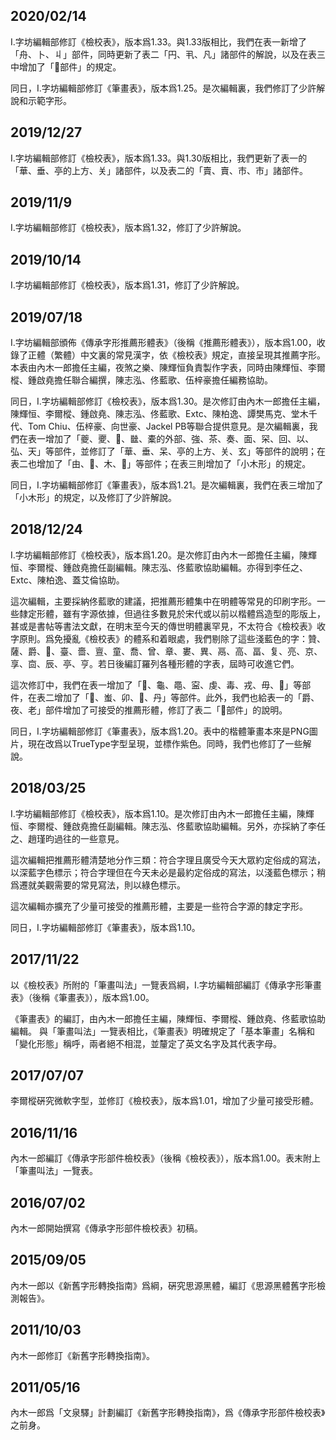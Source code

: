 ## 2020/02/14

I.字坊編輯部修訂《檢校表》，版本爲1.33。與1.33版相比，我們在表一新增了「舟、卜、丩」部件，同時更新了表二「円、丮、凡」諸部件的解說，以及在表三中增加了「𧰨部件」的規定。

同日，I.字坊編輯部修訂《筆畫表》，版本爲1.25。是次編輯裏，我們修訂了少許解說和示範字形。

## 2019/12/27

I.字坊編輯部修訂《檢校表》，版本爲1.33。與1.30版相比，我們更新了表一的「華、垂、亭的上方、关」諸部件，以及表二的「賣、𧶠、市、市」諸部件。

## 2019/11/9

I.字坊編輯部修訂《檢校表》，版本爲1.32，修訂了少許解說。

## 2019/10/14

I.字坊編輯部修訂《檢校表》，版本爲1.31，修訂了少許解說。

## 2019/07/18

I.字坊編輯部頒佈《傳承字形推薦形體表》（後稱《推薦形體表》），版本爲1.00，收錄了正體（繁體）中文裏的常見漢字，依《檢校表》規定，直接呈現其推薦字形。本表由內木一郎擔任主編，夜煞之樂、陳輝恒負責製作字表，同時由陳輝恒、李爾樅、鍾啟堯擔任聯合編撰，陳志泓、佟藍歌、伍梓豪擔任編務協助。

同日，I.字坊編輯部修訂《檢校表》，版本爲1.30。是次修訂由內木一郎擔任主編，陳輝恒、李爾樅、鍾啟堯、陳志泓、佟藍歌、Extc、陳柏逸、譚樊馬克、堂木千代、Tom Chiu、伍梓豪、向世豪、Jackel PB等聯合提供意見。是次編輯裏，我們在表一增加了「夔、夒、𢇍、㡭、橐的外部、強、茶、奏、面、罙、回、以、弘、天」等部件，並修訂了「華、垂、呆、亭的上方、关、玄」等部件的說明；在表二也增加了「由、𠙹、木、𣎳」等部件；在表三則增加了「小木形」的規定。

同日，I.字坊編輯部修訂《筆畫表》，版本爲1.21。是次編輯裏，我們在表三增加了「小木形」的規定，以及修訂了少許解說。

## 2018/12/24

I.字坊編輯部修訂《檢校表》，版本爲1.20。是次修訂由內木一郎擔任主編，陳輝恒、李爾樅、鍾啟堯擔任副編輯。陳志泓、佟藍歌協助編輯。亦得到李任之、Extc、陳柏逸、蓋艾倫協助。

這次編輯，主要採納佟藍歌的建議，把推薦形體集中在明體等常見的印刷字形。一些隸定形體，雖有字源依據，但過往多數見於宋代或以前以楷體爲造型的彫版上，甚或是書帖等書法文獻，在明末至今天的傳世明體裏罕見，不太符合《檢校表》收字原則。爲免擾亂《檢校表》的體系和着眼處，我們剔除了這些淺藍色的字：贊、薩、爵、𩫏、臺、嗇、亶、童、喬、曾、章、婁、異、鬲、高、畐、复、亮、京、享、㐭、辰、亭、亨。若日後編訂羅列各種形體的字表，屆時可收進它們。

這次修訂中，我們在表一增加了「𬟏、龜、黽、寍、虔、毒、戎、毋、𣥂」等部件，在表二增加了「𧈪、蚩、卯、𠨍、丹」等部件。此外，我們也給表一的「爵、夜、老」部件增加了可接受的推薦形體，修訂了表二「𠘧部件」的說明。

同日，I.字坊編輯部修訂《筆畫表》，版本爲1.20。表中的楷體筆畫本來是PNG圖片，現在改爲以TrueType字型呈現，並標作紫色。同時，我們也修訂了一些解說。

## 2018/03/25

I.字坊編輯部修訂《檢校表》，版本爲1.10。是次修訂由內木一郎擔任主編，陳輝恒、李爾樅、鍾啟堯擔任副編輯。陳志泓、佟藍歌協助編輯。另外，亦採納了李任之、趙瑾昀過往的一些意見。

這次編輯把推薦形體清楚地分作三類：符合字理且廣受今天大眾約定俗成的寫法，以深藍字色標示；符合字理但在今天未必是最約定俗成的寫法，以淺藍色標示；稍爲遷就美觀需要的常見寫法，則以綠色標示。

這次編輯亦擴充了少量可接受的推薦形體，主要是一些符合字源的隸定字形。

同日，I.字坊編輯部修訂《筆畫表》，版本爲1.10。

## 2017/11/22

以《檢校表》所附的「筆畫叫法」一覽表爲綱，I.字坊編輯部編訂《傳承字形筆畫表》（後稱《筆畫表》），版本爲1.00。

《筆畫表》的編訂，由內木一郎擔任主編，陳輝恒、李爾樅、鍾啟堯、佟藍歌協助編輯。
與「筆畫叫法」一覽表相比，《筆畫表》明確規定了「基本筆畫」名稱和「變化形態」稱呼，兩者絕不相混，並釐定了英文名字及其代表字母。

## 2017/07/07

李爾樅硏究微軟字型，並修訂《檢校表》，版本爲1.01，增加了少量可接受形體。

## 2016/11/16

內木一郎編訂《傳承字形部件檢校表》（後稱《檢校表》），版本爲1.00。表末附上「筆畫叫法」一覽表。

## 2016/07/02

內木一郎開始撰寫《傳承字形部件檢校表》初稿。

## 2015/09/05

內木一郎以《新舊字形轉換指南》爲綱，硏究思源黑體，編訂《思源黑體舊字形檢測報告》。

## 2011/10/03

內木一郎修訂《新舊字形轉換指南》。

## 2011/05/16

內木一郎爲「文泉驛」計劃編訂《新舊字形轉換指南》，爲《傳承字形部件檢校表》之前身。
